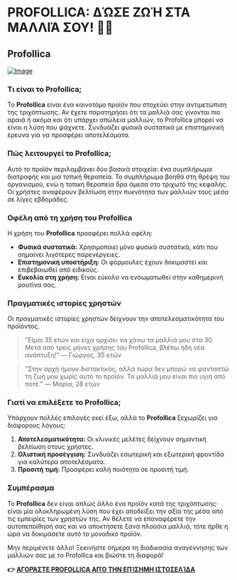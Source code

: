 # PROFOLLICA: ΔΏΣΕ ΖΩΉ ΣΤΑ ΜΑΛΛΙΆ ΣΟΥ! 🌱✨

## Profollica

[![Image](https://www2.sellhealth.com/57/profollica_logo_500px120px.jpg)](https://gchaffi.com/Y8hYraok)

### Τι είναι το Profollica;

Το **Profollica** είναι ένα καινοτόμο προϊόν που στοχεύει στην αντιμετώπιση της τριχόπτωσης. Αν έχετε παρατηρήσει ότι τα μαλλιά σας γίνονται πιο αραιά ή ακόμα και ότι υπάρχει απώλεια μαλλιών, το Profollica μπορεί να είναι η λύση που ψάχνετε. Συνδυάζει φυσικά συστατικά με επιστημονική έρευνα για να προσφέρει αποτελέσματα.

### Πώς λειτουργεί το Profollica;

Αυτό το προϊόν περιλαμβάνει δύο βασικά στοιχεία: ένα συμπλήρωμα διατροφής και μια τοπική θεραπεία. Το συμπλήρωμα βοηθά στη θρέψη του οργανισμού, ενώ η τοπική θεραπεία δρα άμεσα στο τριχωτό της κεφαλής. Οι χρήστες αναφέρουν βελτίωση στην πυκνότητα των μαλλιών τους μέσα σε λίγες εβδομάδες.

### Οφέλη από τη χρήση του Profollica

Η χρήση του **Profollica** προσφέρει πολλά οφέλη:

- **Φυσικά συστατικά:** Χρησιμοποιεί μόνο φυσικά συστατικά, κάτι που σημαίνει λιγότερες παρενέργειες.
- **Επιστημονική υποστήριξη:** Οι φόρμουλες έχουν δοκιμαστεί και επιβεβαιωθεί από ειδικούς.
- **Ευκολία στη χρήση:** Είναι εύκολο να ενσωματωθεί στην καθημερινή ρουτίνα σας.

### Πραγματικές ιστορίες χρηστών

Οι πραγματικές ιστορίες χρηστών δείχνουν την αποτελεσματικότητα του προϊόντος. 

> "Είμαι 35 ετών και είχα αρχίσει να χάνω τα μαλλιά μου στα 30. Μετά από τρεις μήνες χρήσης του Profollica, βλέπω ήδη νέα ανάπτυξη!" 
> — Γιώργος, 35 ετών

> "Στην αρχή ήμουν διστακτικός, αλλά τώρα δεν μπορώ να φανταστώ τη ζωή μου χωρίς αυτό το προϊόν. Τα μαλλιά μου είναι πιο υγιή από ποτέ." 
> — Μαρία, 28 ετών

### Γιατί να επιλέξετε το Profollica;

Υπάρχουν πολλές επιλογές εκεί έξω, αλλά το **Profollica** ξεχωρίζει για διάφορους λόγους:

1. **Αποτελεσματικότητα:** Οι κλινικές μελέτες δείχνουν σημαντική βελτίωση στους χρήστες.
2. **Ολιστική προσέγγιση:** Συνδυάζει εσωτερική και εξωτερική φροντίδα για καλύτερα αποτελέσματα.
3. **Προσιτή τιμή:** Προσφέρει καλή ποιότητα σε προσιτή τιμή.

### Συμπέρασμα

Το **Profollica** δεν είναι απλώς άλλο ένα προϊόν κατά της τριχόπτωσης· είναι μία ολοκληρωμένη λύση που έχει αποδείξει την αξία της μέσα από τις εμπειρίες των χρηστών της. Αν θέλετε να επαναφέρετε την αυτοπεποίθησή σας και να αποκτήσετε ξανά πλούσια μαλλιά, τότε ήρθε η ώρα να δοκιμάσετε αυτό το μοναδικό προϊόν.

Μην περιμένετε άλλο! Ξεκινήστε σήμερα τη διαδικασία αναγέννησης των μαλλιών σας με το Profollica και βιώστε τη διαφορά!



**👉 [ΑΓΟΡΆΣΤΕ PROFOLLICA ΑΠΌ ΤΗΝ ΕΠΊΣΗΜΗ ΙΣΤΟΣΕΛΊΔΑ](https://gchaffi.com/Y8hYraok)**